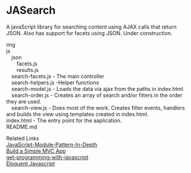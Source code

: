 # JASearch
A javaScript library for searching content using AJAX calls that return JSON. Also has support for facets using JSON. Under construction.

img  
js  
&emsp;json  
&emsp;&emsp;facets.js  
&emsp;&emsp;results.js  
&emsp;search-facets.js - The main controller  
&emsp;search-helpers.js  -Helper functions  
&emsp;search-model.js - Loads the data via ajax from the paths in index.html.  
&emsp;search-order.js - Creates an array of search and/or filters in the order they are used.  
&emsp;search-view.js - Does most of the work. Creates filter events, handlers and builds the view using templates created in index.html.  
index.html - The entry point for the aaplication.    
README.md  

Related Links  
<a href="http://www.adequatelygood.com/JavaScript-Module-Pattern-In-Depth.html" target="_blank">JavaScript-Module-Pattern-In-Depth</a>  
<a href="https://www.taniarascia.com/javascript-mvc-todo-app/" target="_blank">Build a Simple MVC App</a>  
<a href="https://livebook.manning.com/book/get-programming-with-javascript" target="_blank">get-programming-with-javascript</a>  
<a href="https://eloquentjavascript.net/" target="_blank">Eloquent Javascript</a>